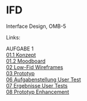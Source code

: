 # IFD
Interface Design, OMB-5

Links:

AUFGABE 1 <br>
<a href="https://linlin94.github.io/IFD/01-1_Konzept.pdf">01.1 Konzept</a><br>
<a href="https://linlin94.github.io/IFD/Moodboard.png">01.2 Moodboard</a><br>
<a href="https://linlin94.github.io/IFD/02_low-fid-wireframes.pdf">02 Low-Fid Wireframes</a><br>
<a href="https://xd.adobe.com/view/d726da14-eb06-4c67-90a2-f99d84fe3406-8275/?fullscreen&hints=off">03 Prototyp</a><br>
<a href="https://linlin94.github.io/IFD/Aufgabenstellung.pdf">06 Aufgabenstellung User Test</a><br>
<a href="https://linlin94.github.io/IFD/Testing-Leitfaden-Ergebnisse.pdf">07 Ergebnisse User Tests</a><br>
<a href="https://linlin94.github.io/IFD/Prototyp_Iteration.pdf">08 Prototyp Enhancement</a><br>
